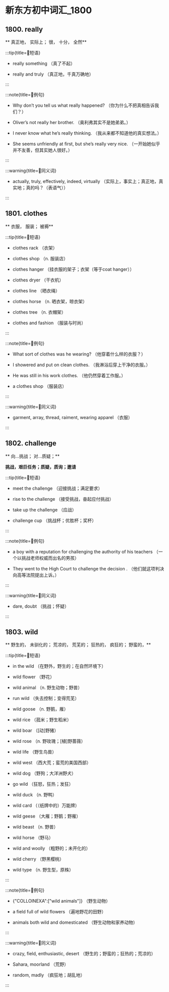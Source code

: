 # 新东方初中词汇_1800

## 1800. really

** 真正地， 实际上； 很， 十分， 全然**

:::tip{title=🤩短语}

- really something （真了不起）

- really and truly （真正地，千真万确地）

:::

:::note{title=🎤例句}

- Why don’t you tell us what really happened? （你为什么不把真相告诉我们？）

- Oliver’s not really her brother. （奥利弗其实不是她弟弟。）

- I never know what he’s really thinking. （我从来都不知道他的真实想法。）

- She seems unfriendly at first, but she’s really very nice. （一开始她似乎并不友善，但其实她人很好。）

:::

:::warning{title=🤔同义词}

- actually, truly, effectively, indeed, virtually （实际上，事实上；真正地，真实地；真的吗？（表语气））

:::


## 1801. clothes

** 衣服， 服装； 被褥**

:::tip{title=🤩短语}

- clothes rack （衣架）

- clothes shop （n. 服装店）

- clothes hanger （挂衣服的架子；衣架（等于coat hanger））

- clothes dryer （干衣机）

- clothes line （晒衣绳）

- clothes horse （n. 晒衣架，晾衣架）

- clothes tree （n. 衣帽架）

- clothes and fashion （服装与时尚）

:::

:::note{title=🎤例句}

- What sort of clothes was he wearing? （他穿着什么样的衣服？）

- I showered and put on clean clothes. （我淋浴后穿上干净的衣服。）

- He was still in his work clothes. （他仍然穿着工作服。）

- a clothes shop （服装店）

:::

:::warning{title=🤔同义词}

- garment, array, thread, raiment, wearing apparel （衣服）

:::


## 1802. challenge

** 向…挑战； 对…质疑；**

**挑战，艰巨任务；质疑，质询；邀请**

:::tip{title=🤩短语}

- meet the challenge （迎接挑战；满足要求）

- rise to the challenge （接受挑战，奋起应付挑战）

- take up the challenge （应战）

- challenge cup （挑战杯；优胜杯；奖杯）

:::

:::note{title=🎤例句}

- a boy with a reputation for challenging the authority of his teachers （一个以挑战老师权威而出名的男孩）

- They went to the High Court to challenge the decision . （他们就这项判决向高等法院提出上诉。）

:::

:::warning{title=🤔同义词}

- dare, doubt （挑战；怀疑）

:::


## 1803. wild

** 野生的， 未驯化的； 荒凉的， 荒芜的； 狂热的， 疯狂的； 野蛮的，**

:::tip{title=🤩短语}

- in the wild （在野外，野生的；在自然环境下）

- wild flower （野花）

- wild animal （n. 野生动物；野兽）

- run wild （失去控制；变得荒芜）

- wild goose （n. 野鹅，雁）

- wild rice （菰米；野生稻米）

- wild boar （[动]野猪）

- wild rose （n. 野玫瑰；[植]野蔷薇）

- wild life （野生鸟兽）

- wild west （西大荒；蛮荒的美国西部）

- wild dog （野狗；大洋洲野犬）

- go wild （狂怒，狂热；发狂）

- wild duck （n. 野鸭）

- wild card （（纸牌中的）万能牌）

- wild geese （大雁；野鹅；野雁）

- wild beast （n. 野兽）

- wild horse （野马）

- wild and woolly （粗野的；未开化的）

- wild cherry （野黑樱桃）

- wild type （n. 野生型，原株）

:::

:::note{title=🎤例句}

- {"COLLOINEXA":["wild animals"]} （野生动物）

- a field full of wild flowers （遍地野花的田野）

- animals both wild and domesticated （野生动物和家养动物）

:::

:::warning{title=🤔同义词}

- crazy, field, enthusiastic, desert （野生的；野蛮的；狂热的；荒凉的）

- Sahara, moorland （荒野）

- random, madly （疯狂地；胡乱地）

:::


